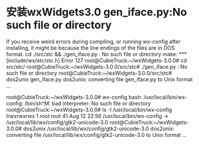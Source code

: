 # 安装wxWidgets3.0 gen_iface.py:No such file or directory

If you receive weird errors during compiling, or running wx-config after installing, it might be because the line endings of the files are in DOS format.
cd ./src/stc && ./gen_iface.py
: No such file or directory
make: *** [include/wx/stc/stc.h] Error 127
root@CubieTruck:~/wxWidgets-3.0.0# cd src/stc/
root@CubieTruck:~/wxWidgets-3.0.0/src/stc# ./gen_iface.py
: No such file or directory
root@CubieTruck:~/wxWidgets-3.0.0/src/stc# dos2unix gen_iface.py
dos2unix: converting file gen_iface.py to Unix format ...

root@CubieTruck:~/wxWidgets-3.0.0# wx-config
bash: /usr/local/bin/wx-config: /bin/sh^M: bad interpreter: No such file or directory
root@CubieTruck:~/wxWidgets-3.0.0# ls -l /usr/local/bin/wx-config
lrwxrwxrwx 1 root root 41 Aug 12 22:56 /usr/local/bin/wx-config -> /usr/local/lib/wx/config/gtk2-unicode-3.0
root@CubieTruck:~/wxWidgets-3.0.0# dos2unix /usr/local/lib/wx/config/gtk2-unicode-3.0
dos2unix: converting file /usr/local/lib/wx/config/gtk2-unicode-3.0 to Unix format ...